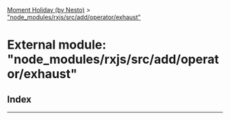 [Moment Holiday (by Nesto)](../README.md) > ["node_modules/rxjs/src/add/operator/exhaust"](../modules/_node_modules_rxjs_src_add_operator_exhaust_.md)

# External module: "node_modules/rxjs/src/add/operator/exhaust"

## Index

---

